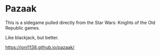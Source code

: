 # Pazaak

This is a sidegame pulled directly from the Star Wars: Knights of the Old Republic games.

Like blackjack, but better.

https://jonl1138.github.io/pazaak/
